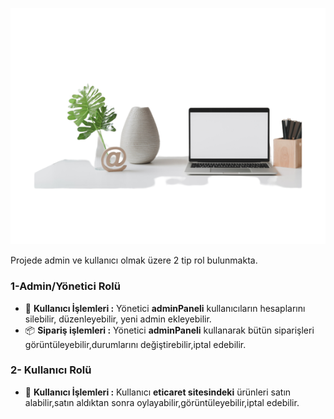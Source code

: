 ![](Photos/READMElogo.png)

Projede admin ve kullanıcı olmak üzere 2 tip rol bulunmakta.

### 1-Admin/Yönetici Rolü 

* :man: **Kullanıcı İşlemleri :** Yönetici  **adminPaneli**  kullanıcıların hesaplarını silebilir, düzenleyebilir, yeni admin ekleyebilir.
* :package:  **Sipariş işlemleri :** Yönetici  **adminPaneli** kullanarak  bütün siparişleri görüntüleyebilir,durumlarını değiştirebilir,iptal edebilir.

### 2- Kullanıcı Rolü

* :man: **Kullanıcı İşlemleri :** Kullanıcı  **eticaret sitesindeki** ürünleri satın alabilir,satın aldıktan sonra oylayabilir,görüntüleyebilir,iptal edebilir.



